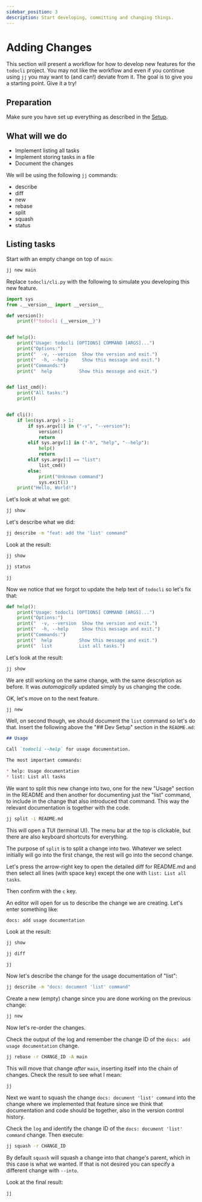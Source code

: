 ```yaml
---
sidebar_position: 3
description: Start developing, committing and changing things.
---
```


# Adding Changes

This section will present a workflow for how to develop new features for the
`todocli` project. You may not like the workflow and even if you continue using
`jj` you may want to (and can!) deviate from it. The goal is to give you a
starting point. Give it a try!


## Preparation

Make sure you have set up everything as described in the [Setup](./setup.md).


## What will we do

* Implement listing all tasks
* Implement storing tasks in a file
* Document the changes

We will be using the following `jj` commands:

* describe
* diff
* new
* rebase
* split
* squash
* status


## Listing tasks

Start with an empty change on top of `main`:

```bash
jj new main
```

Replace `todocli/cli.py` with the following to simulate you developing this new
feature.

```python title="todocli/cli.py"
import sys
from .__version__ import __version__

def version():
    print(f"todocli {__version__}")


def help():
    print("Usage: todocli [OPTIONS] COMMAND [ARGS]...")
    print("Options:")
    print("  -v, --version  Show the version and exit.")
    print("  -h, --help     Show this message and exit.")
    print("Commands:")
    print("  help          Show this message and exit.")


def list_cmd():
    print("All tasks:")
    print()


def cli():
    if len(sys.argv) > 1:
        if sys.argv[1] in ("-v", "--version"):
            version()
            return
        elif sys.argv[1] in ("-h", "help", "--help"):
            help()
            return
        elif sys.argv[1] == "list":
            list_cmd()
        else:
            print("Unknown command")
            sys.exit(1)
    print("Hello, World!")
```

Let's look at what we got:

```bash
jj show
```

Let's describe what we did:

```bash
jj describe -m "feat: add the 'list' command"
```

Look at the result:

```bash
jj show
```

```bash
jj status
```

```bash
jj
```

Now we notice that we forgot to update the help text of `todocli` so let's fix that:

```python title="todocli/cli.py"
def help():
    print("Usage: todocli [OPTIONS] COMMAND [ARGS]...")
    print("Options:")
    print("  -v, --version  Show the version and exit.")
    print("  -h, --help     Show this message and exit.")
    print("Commands:")
    print("  help          Show this message and exit.")
    print("  list          List all tasks.")
```

Let's look at the result:

```bash
jj show
```

We are still working on the same change, with the same description as before.
It was _automagically_ updated simply by us changing the code.

OK, let's move on to the next feature.

```bash
jj new
```

Well, on second though, we should document the `list` command so let's do that.
Insert the following above the "## Dev Setup" section in the `README.md`:

```md title="README.md"
## Usage

Call `todocli --help` for usage documentation.

The most important commands:

* help: Usage documentation
* list: List all tasks
```

We want to split this new change into two, one for the new "Usage" section in
the README and then another for documenting just the "list" command, to include
in the change that also introduced that command. This way the relevant
documentation is together with the code.

```bash
jj split -i README.md
```

This will open a TUI (terminal UI). The menu bar at the top is clickable, but
there are also keyboard shortcuts for everything.

The purpose of `split` is to split a change into two. Whatever we select
initially will go into the first change, the rest will go into the second
change.

Let's press the arrow-right key to open the detailed diff for README.md and
then select all lines (with space key) except the one with `list: List all
tasks`.

Then confirm with the `c` key.

An editor will open for us to describe the change we are creating. Let's enter something like:

```text
docs: add usage documentation
```

Look at the result:

```bash
jj show
```

```bash
jj diff
```

```bash
jj
```

Now let's describe the change for the usage documentation of "list":

```bash
jj describe -m "docs: document 'list' command"
```

Create a new (empty) change since you are done working on the previous change:

```bash
jj new
```

Now let's re-order the changes.

Check the output of the log and remember the change ID of the `docs: add usage documentation` change.

```bash
jj rebase -r CHANGE_ID -A main
```

This will move that change _after_ `main`, inserting itself into the chain of
changes. Check the result to see what I mean:

```bash
jj
```

Next we want to squash the change `docs: document 'list' command` into the
change where we implemented that feature since we think that documentation and
code should be together, also in the version control history.

Check the `log` and identify the change ID of the `docs: document 'list'
command` change. Then execute:

```bash
jj squash -r CHANGE_ID
```

By default `squash` will squash a change into that change's parent, which in
this case is what we wanted. If that is not desired you can specify a different
change with `--into`.

Look at the final result:

```bash
jj
```
